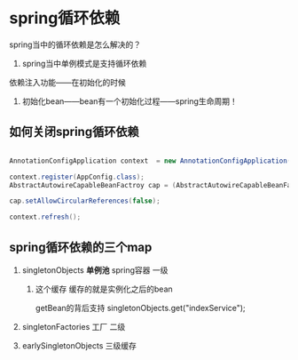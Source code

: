 # spring循环依赖

spring当中的循环依赖是怎么解决的？

1. spring当中单例模式是支持循环依赖



依赖注入功能——在初始化的时候

1. 初始化bean——bean有一个初始化过程——spring生命周期！



## 如何关闭spring循环依赖

~~~java

AnnotationConfigApplication context  = new AnnotationConfigApplication();

context.register(AppConfig.class);
AbstractAutowireCapableBeanFactroy cap = (AbstractAutowireCapableBeanFactroy)context.getBeanFactroy();

cap.setAllowCircularReferences(false);

context.refresh();

~~~



## spring循环依赖的三个map

1. singletonObjects **单例池** spring容器 一级

   1. 这个缓存 缓存的就是实例化之后的bean

      getBean的背后支持 singletonObjects.get("indexService");

2. singletonFactories  工厂 二级

3. earlySingletonObjects 三级缓存































































